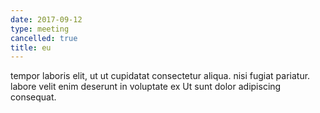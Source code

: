 ```yaml
---
date: 2017-09-12
type: meeting
cancelled: true
title: eu
---
```

tempor laboris elit, ut ut cupidatat consectetur aliqua. nisi fugiat pariatur. labore velit enim deserunt in voluptate ex Ut sunt dolor adipiscing consequat.